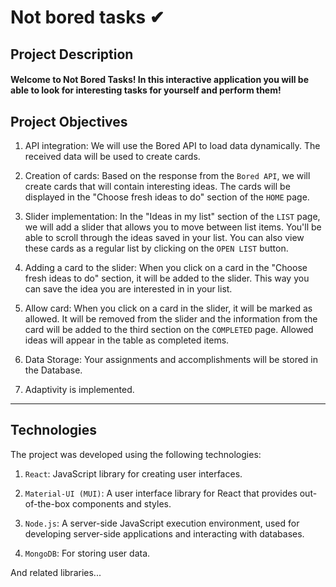 # Not bored tasks ✔

## Project Description

#### Welcome to Not Bored Tasks! In this interactive application you will be able to look for interesting tasks for yourself and perform them!

## Project Objectives

1. API integration: We will use the Bored API to load data dynamically. The received data will be used to create cards.

2. Creation of cards: Based on the response from the `Bored API`, we will create cards that will contain interesting ideas. The cards will be displayed in the "Choose fresh ideas to do" section of the `HOME` page.

3. Slider implementation: In the "Ideas in my list" section of the `LIST` page, we will add a slider that allows you to move between list items. You'll be able to scroll through the ideas saved in your list. You can also view these cards as a regular list by clicking on the `OPEN LIST` button.

4. Adding a card to the slider: When you click on a card in the "Choose fresh ideas to do" section, it will be added to the slider. This way you can save the idea you are interested in in your list.

5. Allow card: When you click on a card in the slider, it will be marked as allowed. It will be removed from the slider and the information from the card will be added to the third section on the `COMPLETED` page. Allowed ideas will appear in the table as completed items.

6. Data Storage: Your assignments and accomplishments will be stored in the Database.

7. Adaptivity is implemented.

---

## Technologies

 The project was developed using the following technologies:

1. `React`: JavaScript library for creating user interfaces.

2. `Material-UI (MUI)`: A user interface library for React that provides out-of-the-box components and styles.

3. `Node.js`: A server-side JavaScript execution environment, used for developing server-side applications and interacting with databases.

4. `MongoDB`: For storing user data.

And related libraries...
